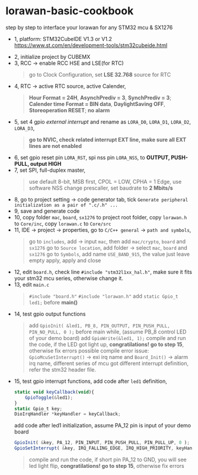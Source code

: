 # lorawan-basic-cookbook
step by step to interface your lorawan for any STM32 mcu &amp; SX1276
* 1, platform: STM32CubeIDE V1.3 or V1.2
    https://www.st.com/en/development-tools/stm32cubeide.html
- 2, initialize project by CUBEMX
- 3, RCC -> enable RCC HSE and LSE(for RTC)
    > go to Clock Configuration, set **LSE 32.768** source for RTC
- 4, RTC -> active RTC source, active Calender, 
    > **Hour Format = 24H**, **AsynchPrediv = 3**, **SynchPrediv = 3**;
    > **Calender time Format = BIN data**, **DaylightSaving OFF**, **Storeoperation RESET**;
    > **no alarm**
- 5, set 4 gpio *external interrupt* and rename as `LORA_D0`, `LORA_D1`, `LORA_D2`, `LORA_D3`, 
    > **go to NVIC, check related interrupt EXT line, make sure all EXT lines are not enabled**
- 6, set gpio reset pin `LORA_RST`, spi nss pin `LORA_NSS`, to **OUTPUT, PUSH-PULL, output HIGH**
- 7, set SPI, full-duplex master, 
    > use default 8-bit, MSB first, CPOL = LOW, CPHA = 1 Edge, use software NSS
    > change prescaller, set baudrate to **2 Mbits/s**
- 8, go to project setting -> code generator tab, tick `Generate peripheral initialization as a pair of ".c/.h" ...`
- 9, save and generate code
- 10, copy folder `mac`, `board`, `sx1276` to project root folder, copy `lorawan.h` to `Core/inc`, copy `lorawan.c` to `Core/src`
- 11, IDE -> project -> properties, go to `C/C++ general` -> `path and symbols`, 
    > go to `includes`, add -> input `mac`, then add `mac/crypto`, `board` and `sx1276`
    > go to `Source location`, add folder -> select `mac`, `board` and `sx1276`
    > go to `Symbols`, add name `USE_BAND_915`, the value just leave empty
    > apply, apply and close
- 12, edit `board.h`, check line `#include "stm32l1xx_hal.h"`, make sure it fits your stm32 mcu series, otherwise change it.
- 13, edit `main.c`
    > `#include "board.h"`
    > `#include "lorawan.h"`
    > add `static Gpio_t led1;` before **main()**
- 14, test gpio output functions
    > add `GpioInit( &led1, PB_8, PIN_OUTPUT, PIN_PUSH_PULL, PIN_NO_PULL, 0 );` before main while, (assume PB_8 control LED of your demo board)
    > add `GpioWrite(&led1, 1);`
    > compile and run the code, if the LED got light up, **congratilations! go to step 15**, otherwise fix errors
    > possible compile error issue: `GpioMcuSetInterrupt()` -> exi irq name and `Board_Init()` -> alarm irq name, different series of mcu got different interrupt definition, refer the stm32 header file.
- 15, test gpio interrupt functions, add code after `led1` definition,
    ```javascript
    static void keyCallback(void){
        GpioToggle(&led1);
    }
    static Gpio_t key;
    DioIrqHandler *keyHandler = keyCallback;
    ```
    add code after led1 initialization, assume PA_12 pin is input of your demo board
    ```javascript
    GpioInit( &key, PA_12, PIN_INPUT, PIN_PUSH_PULL, PIN_PULL_UP, 0 );
    GpioSetInterrupt( &key, IRQ_FALLING_EDGE, IRQ_HIGH_PRIORITY, keyHandler );
    ```
    > compile and run the code, if short pin PA_12 to GND, you will see led light flip, **congratilations! go to step 15**, otherwise fix errors
